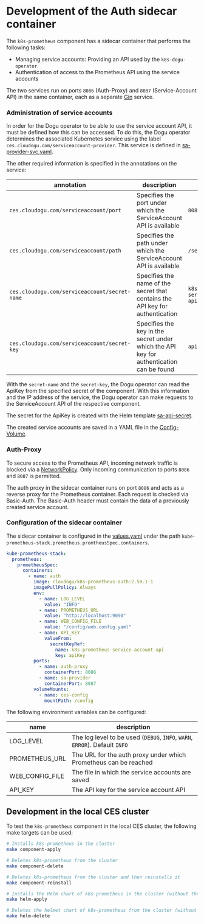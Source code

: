 # Development of the Auth sidecar container

The `k8s-prometheus` component has a sidecar container that performs the following tasks:
* Managing service accounts: Providing an API used by the `k8s-dogu-operator`.
* Authentication of access to the Prometheus API using the service accounts

The two services run on ports `8086` (Auth-Proxy) and `8087` (Service-Account API) in the same container, each as a separate [Gin](https://github.com/gin-gonic/gin) service.

### Administration of service accounts
In order for the Dogu operator to be able to use the service account API, it must be defined how this can be accessed.
To do this, the Dogu operator determines the associated Kubernetes service using the label `ces.cloudogu.com/serviceaccount-provider`.
This service is defined in [sa-provider-svc.yaml](../../k8s/helm/templates/sa-provider-svc.yaml).

The other required information is specified in the annotations on the service:

| annotation                                    | description                                                                             | value                                |
|-----------------------------------------------|-----------------------------------------------------------------------------------------|--------------------------------------|
| `ces.cloudogu.com/serviceaccount/port`        | Specifies the port under which the ServiceAccount API is available                      | `8080`                               |
| `ces.cloudogu.com/serviceaccount/path`        | Specifies the path under which the ServiceAccount API is available                      | `/serviceaccounts`                   |
| `ces.cloudogu.com/serviceaccount/secret-name` | Specifies the name of the secret that contains the API key for authentication           | `k8s-prometheus-service-account-api` |
| `ces.cloudogu.com/serviceaccount/secret-key`  | Specifies the key in the secret under which the API key for authentication can be found | `apiKey`                             |

With the `secret-name` and the `secret-key`, the Dogu operator can read the ApiKey from the specified secret of the component.
With this information and the IP address of the service, the Dogu operator can make requests to the ServiceAccount API of the respective component.

The secret for the ApiKey is created with the Helm template [sa-api-secret](../../k8s/helm/templates/sa-api-secret.yaml).

The created service accounts are saved in a YAML file in the [Config-Volume](../../k8s/helm/templates/config-pvc.yaml).

### Auth-Proxy
To secure access to the Prometheus API, incoming network traffic is blocked via a [NetworkPolicy](../../k8s/helm/templates/network-policy.yaml).
Only incoming communication to ports `8086` and `8087` is permitted.

The auth proxy in the sidecar container runs on port `8086` and acts as a reverse proxy for the Prometheus container.
Each request is checked via Basic-Auth.
The Basic-Auth header must contain the data of a previously created service account.

### Configuration of the sidecar container
The sidecar container is configured in the [values.yaml](../../k8s/helm/values.yaml) under the path `kube-prometheus-stack.prometheus.promtheusSpec.containers`.

```yaml
kube-prometheus-stack:
  prometheus:
    prometheusSpec:
      containers:
        - name: auth
          image: cloudogu/k8s-prometheus-auth:2.50.1-1
          imagePullPolicy: Always
          env:
            - name: LOG_LEVEL
              value: "INFO"
            - name: PROMETHEUS_URL
              value: "http://localhost:9090"
            - name: WEB_CONFIG_FILE
              value: "/config/web.config.yaml"
            - name: API_KEY
              valueFrom:
                secretKeyRef:
                  name: k8s-prometheus-service-account-api
                  key: apiKey
          ports:
            - name: auth-proxy
              containerPort: 8086
            - name: sa-provider
              containerPort: 8087
          volumeMounts:
            - name: ces-config
              mountPath: /config
```

The following environment variables can be configured:

| name            | description                                                                 |
|-----------------|-----------------------------------------------------------------------------|
| LOG_LEVEL       | The log level to be used (`DEBUG`, `INFO`, `WARN`, `ERROR`). Default `INFO` |
| PROMETHEUS_URL  | The URL for the auth proxy under which Prometheus can be reached            |
| WEB_CONFIG_FILE | The file in which the service accounts are saved                            |
| API_KEY         | The API key for the service account API                                     |


## Development in the local CES cluster
To test the `k8s-prometheus` component in the local CES cluster, the following make targets can be used:

```bash
# Installs k8s-prometheus in the cluster
make component-apply
```

```bash
# Deletes k8s-prometheus from the cluster
make component-delete
```

```bash
# Deletes k8s-prometheus from the cluster and then reinstalls it
make component-reinstall
```

```bash
# Installs the Helm chart of k8s-prometheus in the cluster (without the CES component)
make helm-apply
```

```bash
# Deletes the helmet chart of k8s-prometheus from the cluster (without the CES component)
make helm-delete
```